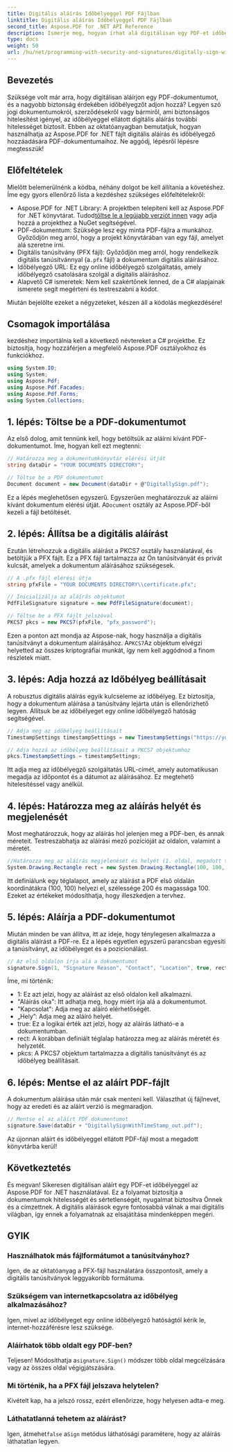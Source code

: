 ```yaml
---
title: Digitális aláírás Időbélyeggel PDF Fájlban
linktitle: Digitális aláírás Időbélyeggel PDF Fájlban
second_title: Aspose.PDF for .NET API Reference
description: Ismerje meg, hogyan írhat alá digitálisan egy PDF-et időbélyeggel az Aspose.PDF for .NET használatával. Ez a lépésenkénti útmutató az előfeltételeket, a tanúsítvány beállítását, az időbélyegzést és egyebeket ismerteti.
type: docs
weight: 50
url: /hu/net/programming-with-security-and-signatures/digitally-sign-with-time-stamp/
---
```

## Bevezetés

Szüksége volt már arra, hogy digitálisan aláírjon egy PDF-dokumentumot, és a nagyobb biztonság érdekében időbélyegzőt adjon hozzá? Legyen szó jogi dokumentumokról, szerződésekről vagy bármiről, ami biztonságos hitelesítést igényel, az időbélyeggel ellátott digitális aláírás további hitelességet biztosít. Ebben az oktatóanyagban bemutatjuk, hogyan használhatja az Aspose.PDF for .NET fájlt digitális aláírás és időbélyegző hozzáadására PDF-dokumentumaihoz. Ne aggódj, lépésről lépésre megtesszük!

## Előfeltételek

Mielőtt belemerülnénk a kódba, néhány dolgot be kell állítania a követéshez. Íme egy gyors ellenőrző lista a kezdéshez szükséges előfeltételekről:

-  Aspose.PDF for .NET Library: A projektben telepíteni kell az Aspose.PDF for .NET könyvtárat. Tudod[töltse le a legújabb verziót innen](https://releases.aspose.com/pdf/net/) vagy adja hozzá a projekthez a NuGet segítségével.
- PDF-dokumentum: Szüksége lesz egy minta PDF-fájlra a munkához. Győződjön meg arról, hogy a projekt könyvtárában van egy fájl, amelyet alá szeretne írni.
-  Digitális tanúsítvány (PFX fájl): Győződjön meg arról, hogy rendelkezik digitális tanúsítvánnyal (a`.pfx` fájl) a dokumentum digitális aláírásához.
- Időbélyegző URL: Ez egy online időbélyegző szolgáltatás, amely időbélyegző csatolására szolgál a digitális aláíráshoz. 
- Alapvető C# ismeretek: Nem kell szakértőnek lenned, de a C# alapjainak ismerete segít megérteni és testreszabni a kódot.

Miután bejelölte ezeket a négyzeteket, készen áll a kódolás megkezdésére!

## Csomagok importálása

kezdéshez importálnia kell a következő névtereket a C# projektbe. Ez biztosítja, hogy hozzáférjen a megfelelő Aspose.PDF osztályokhoz és funkciókhoz.

```csharp
using System.IO;
using System;
using Aspose.Pdf;
using Aspose.Pdf.Facades;
using Aspose.Pdf.Forms;
using System.Collections;
```

## 1. lépés: Töltse be a PDF-dokumentumot

Az első dolog, amit tennünk kell, hogy betöltsük az aláírni kívánt PDF-dokumentumot. Íme, hogyan kell ezt megtenni:

```csharp
// Határozza meg a dokumentumkönyvtár elérési útját
string dataDir = "YOUR DOCUMENTS DIRECTORY";

// Töltse be a PDF dokumentumot
Document document = new Document(dataDir + @"DigitallySign.pdf");
```

 Ez a lépés meglehetősen egyszerű. Egyszerűen meghatározzuk az aláírni kívánt dokumentum elérési útját. A`Document` osztály az Aspose.PDF-ből kezeli a fájl betöltését.

## 2. lépés: Állítsa be a digitális aláírást

Ezután létrehozzuk a digitális aláírást a PKCS7 osztály használatával, és betöltjük a PFX fájlt. Ez a PFX fájl tartalmazza az Ön tanúsítványát és privát kulcsát, amelyek a dokumentum aláírásához szükségesek.

```csharp
// A .pfx fájl elérési útja
string pfxFile = "YOUR DOCUMENTS DIRECTORY\\certificate.pfx";

// Inicializálja az aláírás objektumot
PdfFileSignature signature = new PdfFileSignature(document);

// Töltse be a PFX fájlt jelszóval
PKCS7 pkcs = new PKCS7(pfxFile, "pfx_password");
```

 Ezen a ponton azt mondja az Aspose-nak, hogy használja a digitális tanúsítványt a dokumentum aláírásához. A`PKCS7`Az objektum elvégzi helyetted az összes kriptográfiai munkát, így nem kell aggódnod a finom részletek miatt.

## 3. lépés: Adja hozzá az Időbélyeg beállításait

A robusztus digitális aláírás egyik kulcseleme az időbélyeg. Ez biztosítja, hogy a dokumentum aláírása a tanúsítvány lejárta után is ellenőrizhető legyen. Állítsuk be az időbélyeget egy online időbélyegző hatóság segítségével.

```csharp
// Adja meg az időbélyeg beállításait
TimestampSettings timestampSettings = new TimestampSettings("https://your_timestamp_url", "user:password");

// Adja hozzá az időbélyeg beállításait a PKCS7 objektumhoz
pkcs.TimestampSettings = timestampSettings;
```

Itt adja meg az időbélyegző szolgáltatás URL-címét, amely automatikusan megadja az időpontot és a dátumot az aláírásához. Ez megtehető hitelesítéssel vagy anélkül.

## 4. lépés: Határozza meg az aláírás helyét és megjelenését

Most meghatározzuk, hogy az aláírás hol jelenjen meg a PDF-ben, és annak méreteit. Testreszabhatja az aláírási mező pozícióját az oldalon, valamint a méretét.

```csharp
//Határozza meg az aláírás megjelenését és helyét (1. oldal, megadott téglalappal)
System.Drawing.Rectangle rect = new System.Drawing.Rectangle(100, 100, 200, 100);
```

Itt definiálunk egy téglalapot, amely az aláírást a PDF első oldalán koordinátákra (100, 100) helyezi el, szélessége 200 és magassága 100. Ezeket az értékeket módosíthatja, hogy illeszkedjen a tervhez.

## 5. lépés: Aláírja a PDF-dokumentumot

Miután minden be van állítva, itt az ideje, hogy ténylegesen alkalmazza a digitális aláírást a PDF-re. Ez a lépés egyetlen egyszerű parancsban egyesíti a tanúsítványt, az időbélyeget és a pozicionálást.

```csharp
// Az első oldalon írja alá a dokumentumot
signature.Sign(1, "Signature Reason", "Contact", "Location", true, rect, pkcs);
```

Íme, mi történik:
- 1: Ez azt jelzi, hogy az aláírást az első oldalon kell alkalmazni.
- "Aláírás oka": Itt adhatja meg, hogy miért írja alá a dokumentumot.
- "Kapcsolat": Adja meg az aláíró elérhetőségét.
- „Hely”: Adja meg az aláíró helyét.
- true: Ez a logikai érték azt jelzi, hogy az aláírás látható-e a dokumentumban.
- rect: A korábban definiált téglalap határozza meg az aláírás méretét és helyzetét.
- pkcs: A PKCS7 objektum tartalmazza a digitális tanúsítványt és az időbélyeg beállításait.

## 6. lépés: Mentse el az aláírt PDF-fájlt

A dokumentum aláírása után már csak menteni kell. Választhat új fájlnevet, hogy az eredeti és az aláírt verzió is megmaradjon.

```csharp
// Mentse el az aláírt PDF dokumentumot
signature.Save(dataDir + "DigitallySignWithTimeStamp_out.pdf");
```

Az újonnan aláírt és időbélyeggel ellátott PDF-fájl most a megadott könyvtárba kerül!

## Következtetés

És megvan! Sikeresen digitálisan aláírt egy PDF-et időbélyeggel az Aspose.PDF for .NET használatával. Ez a folyamat biztosítja a dokumentumok hitelességét és sértetlenségét, nyugalmat biztosítva Önnek és a címzettnek. A digitális aláírások egyre fontosabbá válnak a mai digitális világban, így ennek a folyamatnak az elsajátítása mindenképpen megéri.

## GYIK

### Használhatok más fájlformátumot a tanúsítványhoz?  
Igen, de az oktatóanyag a PFX-fájl használatára összpontosít, amely a digitális tanúsítványok leggyakoribb formátuma.

### Szükségem van internetkapcsolatra az időbélyeg alkalmazásához?  
Igen, mivel az időbélyeget egy online időbélyegző hatóságtól kérik le, internet-hozzáférésre lesz szüksége.

### Aláírhatok több oldalt egy PDF-ben?  
 Teljesen! Módosíthatja a`signature.Sign()` módszer több oldal megcélzására vagy az összes oldal végigjátszására.

### Mi történik, ha a PFX fájl jelszava helytelen?  
Kivételt kap, ha a jelszó rossz, ezért ellenőrizze, hogy helyesen adta-e meg.

### Láthatatlanná tehetem az aláírást?  
 Igen, átmehet`false` a`Sign` metódus láthatósági paramétere, hogy az aláírás láthatatlan legyen.